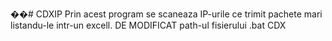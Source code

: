 ��#   C D X I P 
 Prin acest program se scaneaza IP-urile ce trimit pachete mari listandu-le intr-un excell.
DE MODIFICAT path-ul fisierului .bat  CDX
 
